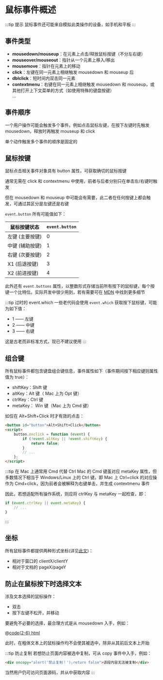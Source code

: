 # 鼠标事件概述

:::tip 提示
鼠标事件还可能来自模拟此类操作的设备，如手机和平板
:::

## 事件类型

- **mousedown/mouseup**：在元素上点击/释放鼠标按键（不分左右键）
- **mouseover/mouseout**：指针从一个元素上移入/移出
- **mousemove**：指针在元素上的移动
- **click**：左键在同一元素上相继触发 mousedown 和 mouseup 后
- **dblclick**：短时间内双击同一元素
- **contextmenu**：右键在同一元素上相继触发 mousedown 和 mouseup，或其他打开上下文菜单的方式（如使用特殊的键盘按键）  
  ...

## 事件顺序

一个用户操作可能会触发多个事件。例如点击鼠标左键，在按下左键时先触发 mousedown，释放时再触发 mouseup 和 click

单个动作触发多个事件的顺序是固定的

## 鼠标按键

鼠标点击相关事件对象具有 button 属性，可获取确切的鼠标按键

通常无需在 click 和 contextmenu 中使用，前者与后者分别只在单击左/右键时触发

但在 mousedown 和 mouseup 中可能会有需要，此二者在任何按键上都会触发，可通过其区分是左键还是右键

`event.button` 所有可能值如下：

| 鼠标按键状态    | `event.button` |
| --------------- | -------------- |
| 左键 (主要按键) | 0              |
| 中键 (辅助按键) | 1              |
| 右键 (次要按键) | 2              |
| X1 (后退按键)   | 3              |
| X2 (前进按键)   | 4              |

此外还有 `event.buttons` 属性，以整数形式存储当前所有按下的鼠标键，每个按键一个比特位。实际开发中很少用到，若有需要可在 [MDN](https://developer.mozilla.org/zh/docs/Web/api/MouseEvent/buttons) 中找到更多细节

:::tip 过时的 event.which
一些老代码会使用 `event.which` 获取按下鼠标键，可能为如下值：

- 1 —— 左键
- 2 —— 中键
- 3 —— 右键

这是古老而非标准方式，现已不建议使用
:::

## 组合键

所有鼠标事件都包含键盘组合键信息，事件属性如下（事件期间按下相应键则属性值为 true）：

- shiftKey：Shift 键
- altKey：Alt 键（ Mac 上为 Opt 键）
- ctrlKey：Ctrl 键
- metaKey： Win 键（Mac 上为 Cmd 键）

如仅在 Alt+Shift+Click 时才有效的点击：

```html
<button id="button">Alt+Shift+Click</button>
<script>
	button.onclick = function (event) {
		if (!event.altKey || !event.shiftKey) {
			return false;
		}
		// ...
	};
</script>
```

:::tip 在 Mac 上通常用 Cmd 代替 Ctrl
Mac 的 Cmd 键虽对应 metaKey 属性，但多数情况下相当于 Windows/Linux 上的 Ctrl 键。即 Mac 上 Ctrl+click 的对应操作为 Cmd+click，因为前者会被解释为右键单击，并生成 contextmenu 事件

因此，若想适配所有操作系统，则应将 ctrlKey 与 metaKey 一起检查，即：

```js
if (event.ctrlKey || event.metaKey) {
	// ...
}
```

:::

## 坐标

所有鼠标事件都提供两种形式坐标(详见[此文](/javascript-info/coordinate))：

- 相对于窗口的 clientX/clientY
- 相对于文档的 pageX/pageY

## 防止在鼠标按下时选择文本

涉及文本选择的鼠标操作：

- 双击
- 按下左键不松开，并移动

要避免不必要的选择，最合理方式是从 mousedown 入手，例如：

@[code{2-6} html](./PreventSelection.vue)

<PreventSelection />

此时，在粗体文本上的鼠标操作均不会使其被选中，除非从其前后文本上开始

:::tip 防止复制
若想防止页面内容被选中复制，可从 copy 事件中入手，例如：

```html
<div oncopy="alert('禁止复制！');return false">该段内容无法被复制</div>
```

当然用户仍可访问页面源码，并从中获取内容
:::

